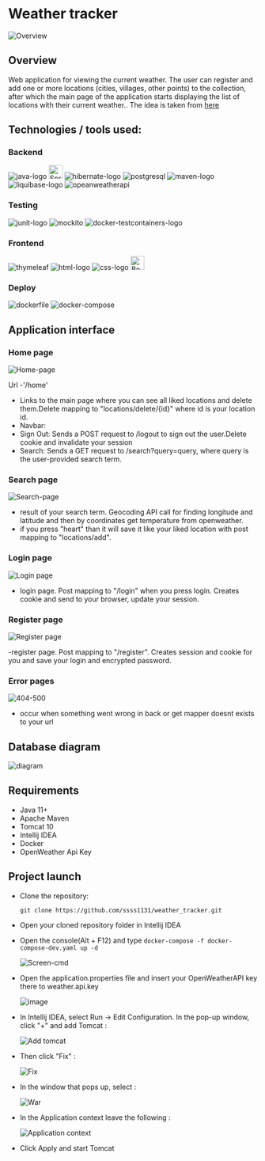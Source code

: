 # Weather tracker

![Overview](https://github.com/VladislavLevchikIsAProger/weather_tracker/assets/153897612/5919a763-bea5-4332-9319-a6942143dfdb)

## Overview
Web application for viewing the current weather. The user can register and add one or more locations (cities, villages, other points) to the collection, after which the main page of the application starts displaying the list of locations with their current weather.. The idea is taken from [here](https://zhukovsd.github.io/java-backend-learning-course/projects/weather-viewer/)

## Technologies / tools used:

### Backend

![java-logo](https://github.com/VladislavLevchikIsAProger/tennis_scoreboard/assets/153897612/bc1ab298-7a78-42ec-8813-05b38668310e)
<img src="https://img.shields.io/badge/Spring-MVC-black?style=flat&logo=spring&labelColor=black" alt="Spring MVC" style="height:28px; width:auto;">
![hibernate-logo](https://github.com/VladislavLevchikIsAProger/tennis_scoreboard/assets/153897612/071df0a5-79ef-4435-9c98-5a9b2383d420)
![postgresql](https://github.com/VladislavLevchikIsAProger/weather_tracker/assets/153897612/8922bdba-ad57-4d69-b68c-ec505fff82e0)
![maven-logo](https://github.com/VladislavLevchikIsAProger/tennis_scoreboard/assets/153897612/159c5f30-83db-49a2-906a-fc92a071eeff)
![liquibase-logo](https://github.com/user-attachments/assets/a3aff29d-e3f2-4ae4-ad09-ee3429ce43c8)
![opeanweatherapi](https://github.com/VladislavLevchikIsAProger/weather_tracker/assets/153897612/78bce6ce-0faf-4d08-bf48-cc12cea9cc83)


### Testing

![junit-logo](https://github.com/VladislavLevchikIsAProger/tennis_scoreboard/assets/153897612/a1a05826-fecb-4b7a-827c-946ffc72da32)
![mockito](https://github.com/VladislavLevchikIsAProger/weather_tracker/assets/153897612/c405a582-b268-4b82-b3e8-461d77b7f39c)
![docker-testcontainers-logo](https://github.com/user-attachments/assets/6f62d4c3-a4d3-4d38-9e6a-124cd5e7e0b0)

### Frontend

![thymeleaf](https://github.com/VladislavLevchikIsAProger/weather_tracker/assets/153897612/5c5cda5f-c5d6-42c8-893b-3737e8d04db2)
![html-logo](https://github.com/VladislavLevchikIsAProger/tennis_scoreboard/assets/153897612/cf73900e-a565-405d-b7dd-cc05f9429c2f)
![css-logo](https://github.com/VladislavLevchikIsAProger/tennis_scoreboard/assets/153897612/d7d9ecf6-1cfb-4fe1-ba32-dd43d59921a8)
<img src="https://img.shields.io/badge/Bootstrap-black?style=flat-square&logo=bootstrap&labelColor=black" alt="Bootstrap" style="height:28px; width:auto;">

### Deploy

![dockerfile](https://github.com/VladislavLevchikIsAProger/weather_tracker/assets/153897612/e22a80da-ca5a-438b-a5f5-605393f3208d)
![docker-compose](https://github.com/VladislavLevchikIsAProger/weather_tracker/assets/153897612/82390fb8-e6d4-4b15-b175-78eead5bc360)


## Application interface

### Home page

![Home-page](https://github.com/user-attachments/assets/c4f9bf44-39ef-4563-8b28-654514c043d2)

Url -'/home'
- Links to the main page where you can see all liked locations and delete them.Delete mapping to "locations/delete/{id}" where id is your location id.
- Navbar:
- Sign Out: Sends a POST request to /logout to sign out the user.Delete cookie and invalidate your session
- Search: Sends a GET request to /search?query=query, where query is the user-provided search term.

### Search page

![Search-page](https://github.com/user-attachments/assets/3d968860-9f22-40e8-a9b0-079b16c12a0d)

- result of your search term.  Geocoding API call for finding longitude and latitude and then by coordinates get temperature from openweather.
- if you press "heart" than it will save it like your liked location with post mapping to "locations/add". 


### Login page

![Login page](https://github.com/user-attachments/assets/bb36210c-5ef7-4505-9b79-332519eedc64)

- login page. Post mapping to "/login" when you press login. Creates cookie and send to your browser, update your session.

### Register page

![Register page](https://github.com/user-attachments/assets/bba7c031-00ae-44f9-9334-704affa013bd)

-register page. Post mapping to "/register". Creates session and cookie for you and save your login and encrypted password.

### Error pages

![404-500](https://github.com/user-attachments/assets/a2853c67-22dd-493e-b94c-6604ef1fae81)

- occur when something went wrong in back or get mapper doesnt exists to your url

## Database diagram

![diagram](https://github.com/user-attachments/assets/bca470c9-eef5-4cd9-85d3-da01c96a1cf9)


## Requirements
  + Java 11+
  + Apache Maven
  + Tomcat 10
  + Intellij IDEA
  + Docker
  + OpenWeather Api Key

## Project launch

+ Clone the repository:

   ```
   git clone https://github.com/ssss1131/weather_tracker.git
   ```
+ Open your cloned repository folder in Intellij IDEA
  
+ Open the console(Alt + F12) and type `docker-compose -f docker-compose-dev.yaml up -d`
  
  ![Screen-cmd](https://github.com/user-attachments/assets/0661c70d-6c6d-406b-82c0-4d7b151aa53a)


+ Open the application.properties file and insert your OpenWeatherAPI key there to weather.api.key

  ![image](https://github.com/user-attachments/assets/d4cb67c3-21bd-4a13-bca0-39a9fbdf018e)


+ In Intellij IDEA, select Run -> Edit Configuration. In the pop-up window, click "+" and add Tomcat :
   
    ![Add tomcat](https://github.com/VladislavLevchikIsAProger/tennis_scoreboard/assets/153897612/66f677af-ce05-4676-8dc7-09bc8cbf5db5)

+ Then click "Fix" : 

    ![Fix](https://github.com/VladislavLevchikIsAProger/weather_tracker/assets/153897612/a494e8f2-b579-45df-a006-084c123b3cc9)


+ In the window that pops up, select :

   ![War](https://github.com/user-attachments/assets/15711759-1410-4322-b0a1-194ed9d2a7db)


+ In the Application context leave the following :
   
   ![Application context](https://github.com/VladislavLevchikIsAProger/currency_exchange/assets/153897612/895091c7-dd29-49b9-8edc-c9b5f29cf018)

+ Click Apply and start Tomcat
